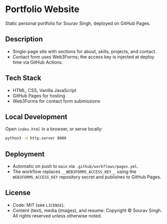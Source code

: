 # Portfolio Website

Static personal portfolio for Sourav Singh, deployed on GitHub Pages.

## Description
- Single-page site with sections for about, skills, projects, and contact.
- Contact form uses Web3Forms; the access key is injected at deploy time via GitHub Actions.

## Tech Stack
- HTML, CSS, Vanilla JavaScript
- GitHub Pages for hosting
- Web3Forms for contact form submissions

## Local Development
Open `index.html` in a browser, or serve locally:
```bash
python3 -m http.server 8080
```

## Deployment
- Automatic on push to `main` via `.github/workflows/pages.yml`.
- The workflow replaces `__WEB3FORMS_ACCESS_KEY__` using the `WEB3FORMS_ACCESS_KEY` repository secret and publishes to GitHub Pages.

## License
- Code: MIT (see `LICENSE`).
- Content (text), media (images), and resume: Copyright © Sourav Singh. All rights reserved unless otherwise noted.
